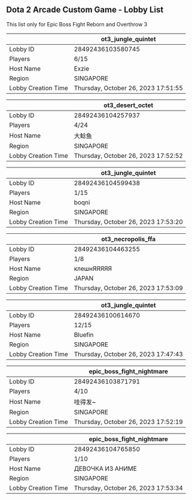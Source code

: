 ## Dota 2 Arcade Custom Game - Lobby List

This list only for Epic Boss Fight Reborn and Overthrow 3

|  | ot3_jungle_quintet |
| ------ | ------ |
| Lobby ID | 28492436103580745 |
| Players | 6/15 |
| Host Name | Exzie |
| Region | SINGAPORE |
| Lobby Creation Time | Thursday, October 26, 2023 17:51:55 |


|  | ot3_desert_octet |
| ------ | ------ |
| Lobby ID | 28492436104257937 |
| Players | 4/24 |
| Host Name | 大鲶鱼 |
| Region | SINGAPORE |
| Lobby Creation Time | Thursday, October 26, 2023 17:52:52 |


|  | ot3_jungle_quintet |
| ------ | ------ |
| Lobby ID | 28492436104599438 |
| Players | 1/15 |
| Host Name | boqni |
| Region | SINGAPORE |
| Lobby Creation Time | Thursday, October 26, 2023 17:53:20 |


|  | ot3_necropolis_ffa |
| ------ | ------ |
| Lobby ID | 28492436104463255 |
| Players | 1/8 |
| Host Name | клешнЯЯЯЯЯ |
| Region | JAPAN |
| Lobby Creation Time | Thursday, October 26, 2023 17:53:09 |


|  | ot3_jungle_quintet |
| ------ | ------ |
| Lobby ID | 28492436100614670 |
| Players | 12/15 |
| Host Name | Bluefin |
| Region | SINGAPORE |
| Lobby Creation Time | Thursday, October 26, 2023 17:47:43 |


|  | epic_boss_fight_nightmare |
| ------ | ------ |
| Lobby ID | 28492436103871791 |
| Players | 4/10 |
| Host Name | 哇得发~ |
| Region | SINGAPORE |
| Lobby Creation Time | Thursday, October 26, 2023 17:52:19 |


|  | epic_boss_fight_nightmare |
| ------ | ------ |
| Lobby ID | 28492436104765850 |
| Players | 1/10 |
| Host Name | ДЕВОЧКА ИЗ АНИМЕ |
| Region | SINGAPORE |
| Lobby Creation Time | Thursday, October 26, 2023 17:53:34 |


